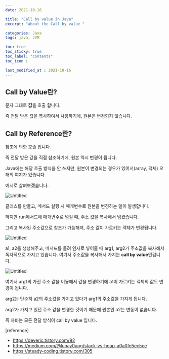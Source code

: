 ```yaml
---
date: 2021-10-16

title: "Call by value in Java"
excerpt: "about the Call by value "

categories: Java
tags: java, JVM

toc: true  
toc_sticky: true
toc_label: "contents"
toc_icon : 

last_modified_at : 2021-10-16
---
```

## Call by Value란?

문자 그대로 **값**을 호출 합니다.

즉 전달 받은 값을 복사하여서 사용하기에, 원본은 변경되지 않습니다.

## Call by Reference란?

참조에 의한 호출 입니다.

즉 전달 받은 값을 직접 참조하기에, 원본 역시 변경이 됩니다.

Java에는 해당 호출 방식을 안 쓰지만, 원본이 변경되는 경우가 있어서(array, 객체) 오해의 여지가 있습니다.

  예시로 살펴보겠습니다.

 

![Untitled](https://user-images.githubusercontent.com/70089259/137581161-a3f04640-fd2c-4873-a5fb-daaae8dfa1d9.png)

클래스를 만들고, 메서드 실행 시  매개변수로 원본을 변경하는 일이 발생합니다.

하지만 run메서드에 매개변수로 넘길 때, 주소 값을 복사해서 넘겼습니다.

그리고 복사된 주소값으로 참조가 가능해져, 주소 값이 가르키는 객체가 변경됩니다.

![Untitled](https://user-images.githubusercontent.com/70089259/137581190-c2a28f64-7fa8-44cd-ac05-0a8f2ffc104a.png)

a1, a2를 생성해주고, 메서드를 돌려 인자로 넣어줄 때 arg1, arg2가 주소값을 복사해서 독자적으로 가지고 있습니다. 여기서 주소값을 복사해서 가지는 **call by value**인겁니다.

![Untitled](https://user-images.githubusercontent.com/70089259/137581206-e1335a5c-e3b0-4355-9f67-8cfcb7a92840.png)

여기서 arg1의 가진 주소 값을 이용해서 값을 변경하기에 a1이 가르키는 객체의 값도 변경이 됩니다.

arg2는 단순히 a2의 주소값을 가지고 있다가 arg1의 주소값을 가지게 됩니다. 

arg2가 가지고 있던 주소 값을 변경한 것이기 때문에 원본인 a2는 변동이 없습니다.

즉 자바는 모든 전달 방식이 call by value 입니다.


[reference]   
- https://deveric.tistory.com/92  
- https://medium.com/@lunay0ung/stack-vs-heap-a0a0fe5ec5ce  
- https://steady-coding.tistory.com/305  
